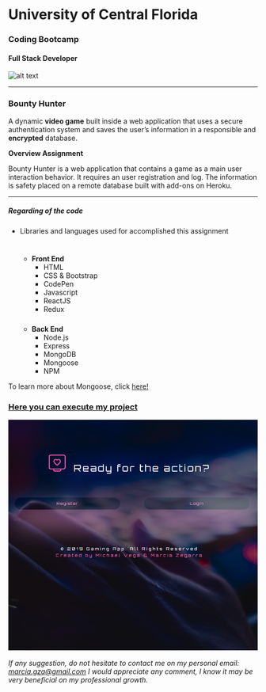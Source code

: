 # University of Central Florida
### Coding Bootcamp 
#### Full Stack Developer 
![alt text](https://portfolium1.cloudimg.io/s/crop/128x128/https://cdn.portfolium.com/ugcs3%2Fedu%2F9tDF4wvqRdewUvBbZ97x_PegasusBrightGold150x150.png "Logo Title Text 1")
- - -

### Bounty Hunter
A dynamic **video game** built inside a web application that uses a secure authentication system and saves the user’s information in a responsible and **encrypted** database.


**Overview Assignment**

Bounty Hunter is a web application that contains a game as a main user interaction behavior. It requires an user registration and log. The information is safety placed on a remote database built with add-ons on Heroku. 
- - - - 


##### Regarding of the code

*  Libraries and languages used for accomplished this assignment 

    #
    * __Front End__
        * HTML
        * CSS & Bootstrap
        * CodePen
        * Javascript
        * ReactJS
        * Redux
        ###
    * __Back End__
        * Node.js
        * Express
        * MongoDB
        * Mongoose
        * NPM



To learn more about Mongoose, click [here!](https://www.npmjs.com/package/mongoose)




### [Here you can execute my project](https://ucf-pr3.herokuapp.com/)

![pic](./sempiternal/src/Tiles/screenshot.png)

*If any suggestion, do not hesitate to contact me on my personal email: marcia.gzq@gmail.com
I would appreciate any comment, I know it may be very beneficial on my professional growth.*

